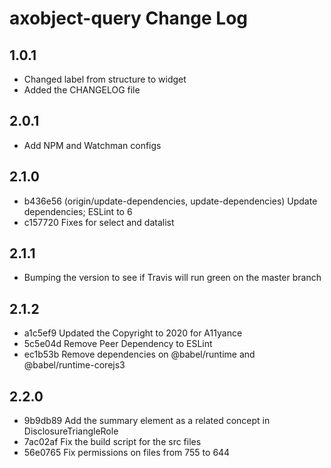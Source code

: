# axobject-query Change Log

## 1.0.1

- Changed label from structure to widget
- Added the CHANGELOG file

## 2.0.1

- Add NPM and Watchman configs

## 2.1.0

- b436e56 (origin/update-dependencies, update-dependencies) Update dependencies; ESLint to 6
- c157720 Fixes for select and datalist

## 2.1.1

- Bumping the version to see if Travis will run green on the master branch

## 2.1.2

- a1c5ef9 Updated the Copyright to 2020 for A11yance
- 5c5e04d Remove Peer Dependency to ESLint
- ec1b53b Remove dependencies on @babel/runtime and @babel/runtime-corejs3

## 2.2.0

- 9b9db89 Add the summary element as a related concept in DisclosureTriangleRole
- 7ac02af Fix the build script for the src files
- 56e0765 Fix permissions on files from 755 to 644
